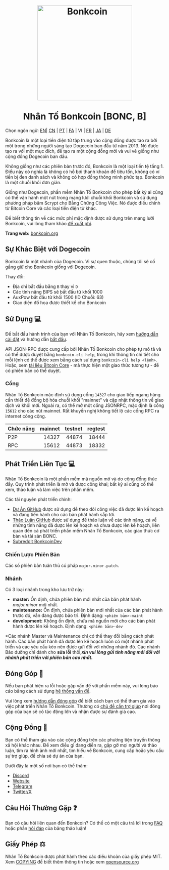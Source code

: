 <h1 align="center">
<img src="https://i.imgur.com/d9a8NfA.png" alt="Bonkcoin" width="300"/>
<br/><br/>
Nhân Tố Bonkcoin [BONC, B]
</h1>

Chọn ngôn ngữ: [EN](./README.md)| [CN](./README_zh_CN.md) | [PT](./README_pt_BR.md) | [FA](./README_fa_IR.md) | VI | [FR](./README_fr_FR.md) | [JA](./README_ja_JP.md) | [DE](./README_de_DE.md)

Bonkcoin là một loại tiền điện tử tập trung vào cộng đồng được tạo ra bởi một trong những người sáng tạo Dogecoin ban đầu từ năm 2013. Nó được tạo ra với một mục đích, để tạo ra một cộng đồng mới và vui vẻ giống như cộng đồng Dogecoin ban đầu.

Không giống như các phiên bản trước đó, Bonkcoin là một loại tiền tệ tầng 1. Điều này có nghĩa là không có hồ bơi thanh khoản để tiêu tốn, không có ví tiền bị đen danh sách và không có hợp đồng thông minh phức tạp. Bonkcoin là một chuỗi khối đơn giản.

Giống như Dogecoin, phần mềm Nhân Tố Bonkcoin cho phép bất kỳ ai cũng có thể vận hành một nút trong mạng lưới chuỗi khối Bonkcoin và sử dụng phương pháp băm Scrypt cho Bằng Chứng Công Việc. Nó được điều chỉnh từ Bitcoin Core và các loại tiền điện tử khác.

Để biết thông tin về các mức phí mặc định được sử dụng trên mạng lưới Bonkcoin, vui lòng tham khảo [đề xuất phí](doc/fee-recommendation.md).

**Trang web:** [bonkcoin.org](https://bonkcoin.org)

## Sự Khác Biệt với Dogecoin

Bonkcoin là một nhánh của Dogecoin. Vì sự quen thuộc, chúng tôi sẽ cố gắng giữ cho Bonkcoin giống với Dogecoin.

Thay đổi:

* Địa chỉ bắt đầu bằng `B` thay vì `D`
* Các tính năng BIPS sẽ bắt đầu từ khối 1000
* AuxPow bắt đầu từ khối 1500 (ID Chuỗi: 63)
* Giao diện đồ họa được thiết kế cho Bonkcoin

## Sử Dụng 💻

Để bắt đầu hành trình của bạn với Nhân Tố Bonkcoin, hãy xem [hướng dẫn cài đặt](INSTALL.md) và hướng dẫn [bắt đầu](doc/getting-started.md).

API JSON-RPC được cung cấp bởi Nhân Tố Bonkcoin cho phép tự mô tả và có thể được duyệt bằng `bonkcoin-cli help`, trong khi thông tin chi tiết cho mỗi lệnh có thể được xem bằng cách sử dụng `bonkcoin-cli help <lệnh>`. Hoặc, xem [tài liệu Bitcoin Core](https://developer.bitcoin.org/reference/rpc/) - mà thực hiện một giao thức tương tự - để có phiên bản có thể duyệt.

### Cổng

Nhân Tố Bonkcoin mặc định sử dụng cổng `14327` cho giao tiếp ngang hàng cần thiết để đồng bộ hóa chuỗi khối "mainnet" và cập nhật thông tin về giao dịch và khối mới. Ngoài ra, có thể mở một cổng JSONRPC, mặc định là cổng `15612` cho các nút mainnet. Rất khuyến nghị không tiết lộ các cổng RPC ra internet công cộng.

| Chức năng | mainnet | testnet | regtest |
| :------- | ------: | ------: | ------: |
| P2P      |   14327 |   44874 |   18444 |
| RPC      |   15612 |   44873 |   18332 |

## Phát Triển Liên Tục 💻

Nhân Tố Bonkcoin là một phần mềm mã nguồn mở và do cộng đồng thúc đẩy. Quy trình phát triển là mở và được công khai; bất kỳ ai cũng có thể xem, thảo luận và làm việc trên phần mềm.

Các tài nguyên phát triển chính:

* [Dự Án GitHub](https://github.com/Bonkcoin/Bonkcoin-core/projects) được sử dụng để theo dõi công việc đã được lên kế hoạch và đang tiến hành cho các bản phát hành sắp tới.
* [Thảo Luận GitHub](https://github.com/Bonkcoin/Bonkcoin-core/discussions) được sử dụng để thảo luận về các tính năng, cả về những tính năng đã được lên kế hoạch và chưa được lên kế hoạch, liên quan đến cả phát triển phần mềm Nhân Tố Bonkcoin, các giao thức cơ bản và tài sản BONC.
* [Subreddit BonkcoinDev](https://www.reddit.com/r/bonkcoindev/)

### Chiến Lược Phiên Bản
Các số phiên bản tuân thủ cú pháp ```major.minor.patch```.

### Nhánh
Có 3 loại nhánh trong kho lưu trữ này:

- **master:** Ổn định, chứa phiên bản mới nhất của bản phát hành *major.minor* mới nhất.
- **maintenance:** Ổn định, chứa phiên bản mới nhất của các bản phát hành trước đó, vẫn đang được bảo trì. Định dạng: ```<phiên bản>-maint```
- **development:** Không ổn định, chứa mã nguồn mới cho các bản phát hành được lên kế hoạch. Định dạng: ```<phiên bản>-dev```

*Các nhánh Master và Maintenance chỉ có thể thay đổi bằng cách phát hành. Các bản phát hành đã được lên kế hoạch luôn có một nhánh phát triển và các yêu cầu kéo nên được gửi đối với những nhánh đó. Các nhánh Bảo dưỡng chỉ dành cho **sửa lỗi** thôi,***xin vui lòng gửi tính năng mới đối với nhánh phát triển với phiên bản cao nhất.***

## Đóng Góp 🤝

Nếu bạn phát hiện ra lỗi hoặc gặp vấn đề với phần mềm này, vui lòng báo cáo bằng cách sử dụng [hệ thống vấn đề](https://github.com/Bonkcoin/Bonkcoin-core/issues/new?assignees=&labels=bug&template=bug_report.md&title=%5Bbug%5D+).

Vui lòng xem [hướng dẫn đóng góp](CONTRIBUTING.md) để biết cách bạn có thể tham gia vào việc phát triển Nhân Tố Bonkcoin. Thường có [chủ đề cần trợ giúp](https://github.com/Bonkcoin/Bonkcoin-core/labels/help%20wanted) nơi đóng góp của bạn sẽ có tác động lớn và nhận được sự đánh giá cao.

## Cộng Đồng 🐸

Bạn có thể tham gia vào các cộng đồng trên các phương tiện truyền thông xã hội khác nhau.
Để xem điều gì đang diễn ra, gặp gỡ mọi người và thảo luận, tìm ra hình ảnh mới nhất, tìm hiểu về Bonkcoin, cung cấp hoặc yêu cầu sự trợ giúp, để chia sẻ dự án của bạn.

Dưới đây là một số nơi bạn có thể thăm:


* [Discord](https://discord.gg/rqtkgwsk6j)
* [Website](https://bonkscoin.io/)
* [Telegram](https://t.me/bonkscoin)
* [Twitter/X](https://x.com/bonkcoinpow)

## Câu Hỏi Thường Gặp ❓

Bạn có câu hỏi liên quan đến Bonkcoin? Có thể có một câu trả lời trong [FAQ](doc/FAQ.md) hoặc phần [hỏi đáp](https://github.com/Bonkcoin/Bonkcoin-core/discussions/categories/q-a) của bảng thảo luận!

## Giấy Phép ⚖️
Nhân Tố Bonkcoin được phát hành theo các điều khoản của giấy phép MIT. Xem
[COPYING](COPYING) để biết thêm thông tin hoặc xem
[opensource.org](https://opensource.org/licenses/MIT)
